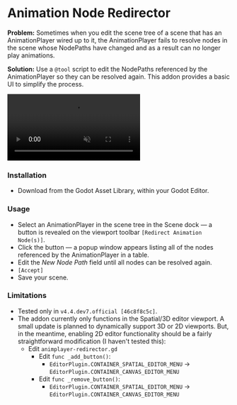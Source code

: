 # **Animation Node Redirector**

**Problem:** Sometimes when you edit the scene tree of a scene that has an AnimationPlayer wired up to it, the AnimationPlayer fails to resolve nodes in the scene whose NodePaths have changed and as a result can no longer play animations.

**Solution:** Use a `@tool` script to edit the NodePaths referenced by the AnimationPlayer so they can be resolved again. This addon provides a basic UI to simplify the process.

<video src="addons/animplayer-redirector/docs/demo-animation-redirector.mp4" controls loop autoplay muted>
</video>

### **Installation**

- Download from the Godot Asset Library, within your Godot Editor.

### **Usage**

- Select an AnimationPlayer in the scene tree in the Scene dock — a button is revealed on the viewport toolbar `[Redirect Animation Node(s)]`.
- Click the button — a popup window appears listing all of the nodes referenced by the AnimationPlayer in a table.
- Edit the *New Node Path* field until all nodes can be resolved again.
- `[Accept]`
- Save your scene.

### **Limitations**

- Tested only in `v4.4.dev7.official [46c8f8c5c]`.
- The addon currently only functions in the Spatial/3D editor viewport. A small update is planned to dynamically support 3D or 2D viewports. But, in the meantime, enabling 2D editor functionality should be a fairly straightforward modification (I haven't tested this):
  - Edit `animplayer-redirector.gd`
    - Edit `func _add_button()`:
      - `EditorPlugin.CONTAINER_SPATIAL_EDITOR_MENU` → `EditorPlugin.CONTAINER_CANVAS_EDITOR_MENU`
    - Edit `func _remove_button()`:
      - `EditorPlugin.CONTAINER_SPATIAL_EDITOR_MENU` → `EditorPlugin.CONTAINER_CANVAS_EDITOR_MENU`